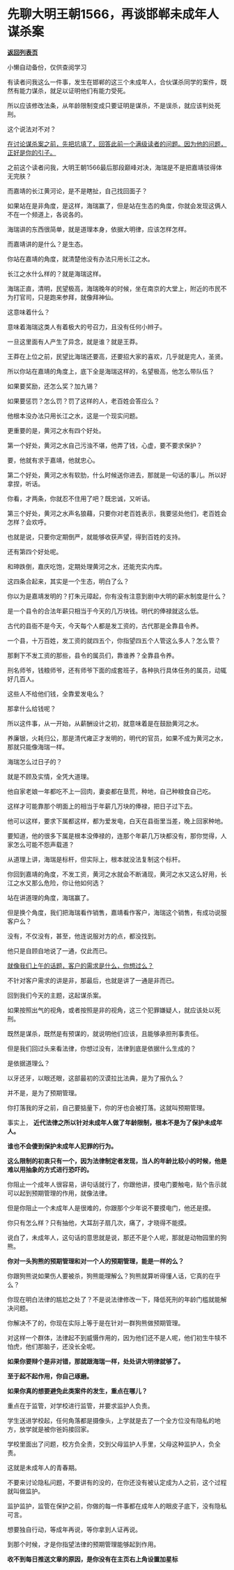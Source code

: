 # 先聊大明王朝1566，再谈邯郸未成年人谋杀案

[**返回列表页**](/gzh/记忆承载3)

小懒自动备份，仅供查阅学习

有读者问我这么一件事，发生在邯郸的这三个未成年人，合伙谋杀同学的案件，既然有能力谋杀，就足以证明他们有能力受死。  

所以应该修改法条，从年龄限制变成只要证明是谋杀，不是误杀，就应该判处死刑。

这个说法对不对？

[在讨论谋杀案之前，先把坑填了，回答此前一个满级读者的问题。因为他的问题，正好是你的引子。](http://mp.weixin.qq.com/s?__biz=MzkwMzQ1MzczOQ==&mid=2247484099&idx=1&sn=bb059abdb4d50758b4c58582760045c8&chksm=c0974f87f7e0c6911e2a87c15824347f0a75926c85f4bea3811490ca3676f3adf7ee847c3dc4&scene=21#wechat_redirect)

之前这个读者问我，大明王朝1566最后那段巅峰对决，海瑞是不是把嘉靖驳得体无完肤？

而嘉靖的长江黄河论，是不是瞎扯，自己找回面子？

如果站在是非角度，是这样，海瑞赢了，但是站在生态的角度，你就会发现这俩人不在一个频道上，各说各的。

海瑞讲的东西很简单，就是道理本身，依据大明律，应该怎样怎样。

而嘉靖讲的是什么？是生态。

你站在嘉靖的角度，就清楚他没有办法只用长江之水。

长江之水什么样的？就是海瑞这样。

海瑞正直，清明，民望极高，海瑞晚年的时候，坐在南京的大堂上，附近的市民不为打官司，只是跑来参拜，就像拜神仙。

这意味着什么？

意味着海瑞这类人有着极大的号召力，且没有任何小辫子。

一旦这里面有人产生了异念，就是谁？就是王莽。

王莽在上位之前，民望比海瑞还要高，还要招大家的喜欢，几乎就是完人，圣贤。

所以你站在嘉靖的角度上，底下全是海瑞这样的，名望极高，他怎么带队伍？  

如果要奖励，还怎么奖？加九锡？  

如果要惩罚？怎么罚？罚了这样的人，老百姓会答应么？

他根本没办法只用长江之水，这是一个现实问题。  

更重要的是，黄河之水有四个好处。  

第一个好处，黄河之水自己污浊不堪，他弄了钱，心虚，要不要求保护？

要，他就有求于嘉靖，他就忠心。

第二个好处，黄河之水有软肋，什么时候送你进去，那就是一句话的事儿。所以好拿捏，听话。

你看，才两条，你就忍不住用了吧？既忠诚，又听话。

第三个好处，黄河之水声名狼藉，只要你对老百姓表示，我要惩处他们，老百姓会怎样？会欢呼。

也就是说，只要你定期倒严，就能够收获声望，得到百姓的支持。  

还有第四个好处呢。  

和珅跌倒，嘉庆吃饱，定期处理黄河之水，还能充实内库。  

这四条合起来，其实是一个生态，明白了么？  

你以为是嘉靖发明的？打朱元璋起，你有没有注意到剧中大明的薪水制度是什么？  

是一个县令的合法年薪只相当于今天的几万块钱。明代的俸禄就这么低。

古代的县衙不是今天，今天每个人都是发工资的，古代那是全靠县令养。

一个县，十万百姓，发工资的就四五个，你指望四五个人管这么多人？怎么管？

那剩下不发工资的那些，县令的属员们，靠谁养？全靠县令养。  

刑名师爷，钱粮师爷，还有师爷下面的成套班子，各种执行具体任务的属员，动辄好几百人。  

这些人不给他们钱，全靠爱发电么？  

那拿什么给钱呢？  

所以这件事，从一开始，从薪酬设计之初，就意味着是在鼓励黄河之水。  

养廉银，火耗归公，那是清代雍正才发明的，明代的官员，如果不成为黄河之水，那就只能像海瑞一样。  

海瑞怎么过日子的？

就是不顾及实情，全凭大道理。  

他自家老娘一年都吃不上一回肉，妻妾都在垦荒，种地，自己种粮食自己吃。

这样才可能靠那个明面上的相当于年薪几万块的俸禄，把日子过下去。  

他可以这样，要求下属都这样，都为爱发电，白天在县衙里当差，晚上回家种地。  

要知道，他的很多下属是根本没俸禄的，连那个年薪几万块都没有，那你觉得，人家怎么可能不怨声载道？

从道理上讲，海瑞是标杆，但实际上，根本就没法复制这个标杆。  

你回到嘉靖的角度，不发工资，黄河之水就会不断涌现，黄河之水又这么好用，长江之水又那么危险，你让他如何选？

站在讲道理的角度，海瑞赢了。  

但是换个角度，我们把海瑞看作销售，嘉靖看作客户，海瑞这个销售，有成功说服客户么？

没有，不仅没有，甚至，他连说服对方的点，都没找到。

他只是自顾自地说了一通，仅此而已。

[就像我们上午的话题，客户的需求是什么，你想过么？  
](http://mp.weixin.qq.com/s?__biz=MzU0MjYwNDU2Mw==&mid=2247514179&idx=2&sn=06e5a806d99a3f0fc9cd8ff448ba0f6d&chksm=fb1ad43fcc6d5d29218c0f0fa1f762c1a134fcedfec38c460764feecc57e0b7973d7318df43f&scene=21#wechat_redirect)

不针对客户需求的讲是非，那最后，也就是讲了一通是非而已。  

回到我们今天的主题，这起谋杀案。  

如果按照出气的视角，或者按照是非的视角，这三个犯罪嫌疑人，就应该处以死刑。  

既然是谋杀，既然是有预谋的，就说明他们应该，且能够承担刑事责任。  

但是我们回过头来看法律，你想过没有，法律到底是依据什么生成的？  

是依据道理么？  

以牙还牙，以眼还眼，这部最初的汉谟拉比法典，是为了报仇么？

并不是，是为了预期管理。

你打落我的牙之前，自己要掂量下，你的牙也会被打落。这就叫预期管理。

事实上， **近代法律之所以针对未成年人做了年龄限制，根本不是为了保护未成年人。**

 **谁也不会傻到保护未成年人犯罪的行为。**

 **这么限制的初衷只有一个，因为法律制定者发现，当人的年龄比较小的时候，他是难以用抽象的方式进行恐吓的。**  

你阻止一个成年人很容易，讲句话就行了，你跟他讲，摸电门要触电，贴个告示就可以起到预期管理的作用，就像法律。  

但是你阻止一个未成年人是很难的，你跟那个少年说不要摸电门，他还是摸。

你只有怎么样？只有抽他，大耳刮子扇几次，痛了，才晓得不能摸。

说白了，未成年人，这句话的意思就是说，那还不是个人呢，那就是动物园里的狗熊。  

 **你对一头狗熊的预期管理和对一个人的预期管理，能是一样的么？**

你跟狗熊说如果伤人要被杀，狗熊能理解么？狗熊就算听得懂人话，它真的在乎么？  

你现在明白法律的尴尬之处了？不是说法律修改一下，降低死刑的年龄门槛就能解决问题。  

你解决不了的，你现在实际上等于是在针对一群狗熊做预期管理。

对这样一个群体，法律起不到威慑作用的，因为他们还不是人呢，他们初生牛犊不怕虎，他们那脑子，还没长全呢。

 **如果你要辩个是非对错，那就跟海瑞一样，处处讲大明律就够了。**

 **至于起不起作用，你自己琢磨。**  

 **如果你真的想要避免此类案件的发生，重点在哪儿？**  

重点在于监管，对学校进行监管，并要求监护人负责。

学生送进学校起，任何角落都是摄像头，上学就是去了一个全方位没有隐私的地方，放学就是被你爸妈接回家。  

学校里面出了问题，校方负全责，交到父母监护人手里，父母这种监护人，负全责。

这就是未成年人的青春期。

不要来讨论隐私问题，不要讲有的没的，在你还没有被认定成为人之前，这个过程就叫做监护。  

监护监护，监管在保护之前，你做的每一件事都在成年人的眼皮子底下，没有隐私可言。

想要独自行动，等成年再说，等你拿到人证再说。  

到那个时候，才是你指望法律的预期管理能够起到作用。

 **收不到每日推送文章的原因，是你没有在主页右上角设置加星标**


